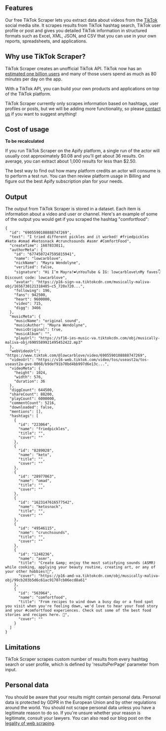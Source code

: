 ## Features
Our free TikTok Scraper lets you extract data about videos from the [TikTok](https://www.tiktok.com/) social media site. It scrapes results from TikTok hashtag search, TikTok user profile or post and gives you detailed TikTok information in structured formats such as Excel, XML, JSON, and CSV that you can use in your own reports, spreadsheets, and applications.

## Why use TikTok Scraper?
TikTok Scraper creates an unofficial TikTok API. TikTok now has an [estimated one billion users](https://wallaroomedia.com/blog/social-media/tiktok-statistics/) and many of those users spend as much as 80 minutes per day on the app.

With a TikTok API, you can build your own products and applications on top of the TikTok platform.

TikTok Scraper currently only scrapes information based on hashtags, user profiles or posts, but we will be adding more functionality, so please [contact us](mailto:support@apify.com) if you want to suggest anything!

## Cost of usage
**To be recalculated**

If you run TikTok Scraper on the Apify platform, a single run of the actor will usually cost approximately $0.08 and you'll get about 36 results. On average, you can extract about 1,000 results for less than $2.50.

The best way to find out how many platform credits an actor will consume is to perform a test run. You can then review platform usage in Billing and figure out the best Apify subscription plan for your needs.

## Output
The output from TikTok Scraper is stored in a dataset. Each item is information about a video and user or channel. Here's an example of some of the output you would get if you scraped the hashtag "comfortfood":

```
{
  "id": "6905590108888747269",
  "text": "I tried different pickles and it worked! #friedpickles #keto #omad #ketosnack #crunchsounds #asmr #ComfortFood",
  "createTime": 1607833011,
  "authorMeta": {
    "id": "6774507247595815941",
    "name": "lowcarblove",
    "nickName": "Mayra Wendolyne",
    "verified": false,
    "signature": "Hi I’m Mayra!❤️\nYouTube & IG: lowcarblove\nMy faves👇 Discount code: lowcarblove",
    "avatar": "https://p16-sign-va.tiktokcdn.com/musically-maliva-obj/1656730121318405~c5_720x720...",
    "following": 196,
    "fans": 942500,
    "heart": 9600000,
    "video": 715,
    "digg": 3466
  },
  "musicMeta": {
    "musicName": "original sound",
    "musicAuthor": "Mayra Wendolyne",
    "musicOriginal": true,
    "musicAlbum": "",
    "playUrl": "https://sf16-ies-music-va.tiktokcdn.com/obj/musically-maliva-obj/6905589921495452422.mp3"
  },
  "webVideoUrl": "https://www.tiktok.com/@lowcarblove/video/6905590108888747269",
  "videoUrl": "https://v16-web.tiktok.com/video/tos/useast2a/tos-useast2a-pve-0068/b9def91b70bd4bb997d6e13c...",
  "videoMeta": {
    "height": 1024,
    "width": 576,
    "duration": 36
  },
  "diggCount": 644500,
  "shareCount": 88200,
  "playCount": 6000000,
  "commentCount": 5216,
  "downloaded": false,
  "mentions": [],
  "hashtags": [
    {
      "id": "223064",
      "name": "friedpickles",
      "title": "",
      "cover": ""
    },
    {
      "id": "8289028",
      "name": "keto",
      "title": "",
      "cover": ""
    },
    {
      "id": "28977063",
      "name": "omad",
      "title": "",
      "cover": ""
    },
    {
      "id": "1623147616577542",
      "name": "ketosnack",
      "title": "",
      "cover": ""
    },
    {
      "id": "49546115",
      "name": "crunchsounds",
      "title": "",
      "cover": ""
    },
    {
      "id": "1248236",
      "name": "asmr",
      "title": "Create &amp; enjoy the most satisfying sounds (ASMR) while cooking, applying your beauty routine, creating art, or any of your other hobbies!🤩",
      "cover": "https://p16-amd-va.tiktokcdn.com/obj/musically-maliva-obj/99cb203b5d6c61ac91707cb06ecd8a61"
    },
    {
      "id": "563964",
      "name": "comfortfood",
      "title": "From recipes to wind down a busy day or a food spot you visit when you're feeling down, we'd love to hear your food story and your #comfortfood experiences. Check out some of the best food stories and recipes here. 🥘",
      "cover": ""
    }
  ]
}
```

## Limitations
TikTok Scraper scrapes custom number of results from every hashtag search or user profile, which is defined by 'resultsPerPage' parameter from input.

## Personal data
You should be aware that your results might contain personal data. Personal data is protected by GDPR in the European Union and by other regulations around the world. You should not scrape personal data unless you have a legitimate reason to do so. If you're unsure whether your reason is legitimate, consult your lawyers. You can also read our blog post on the [legality of web scraping](https://blog.apify.com/is-web-scraping-legal/).

